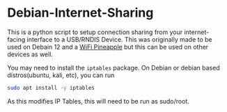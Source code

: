 # Debian-Internet-Sharing
This is a python script to setup connection sharing from your internet-facing interface to a USB/RNDIS Device. This was originally made to be used on Debain 12 and a [WiFi Pineapple](https://shop.hak5.org/products/wifi-pineapple) but this can be used on other devices as well.

You may need to install the `iptables` package. On Debian or debian based distros(ubuntu, kali, etc), you can run
```bash
sudo apt install -y iptables
```

As this modifies IP Tables, this will need to be run as sudo/root.
